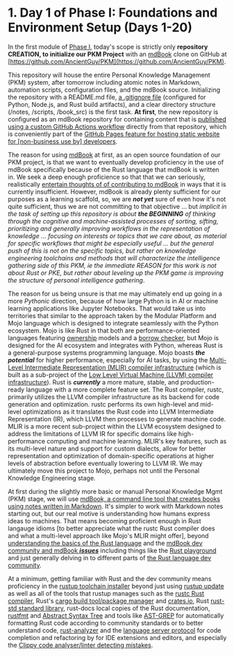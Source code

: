 # 1. Day 1 of **Phase I: Foundations and Environment Setup (Days 1-20)**

In the first module of [Phase I](/1.md), today's scope is strictly only **repository CREATION, to initialize our PKM Project** with an [mdBook](https://rust-lang.github.io/mdBook/) clone on GitHub at [https://github.com/AncientGuy/PKM](https://github.com/AncientGuy/PKM).  

This repository will house the entire Personal Knowledge Management (PKM) system, after tomorrow including atomic notes in Markdown, automation scripts, configuration files, and the mdBook source. Initializing the repository with a README.md file, [a .gitignore file](https://github.com/groda/the_ultimate_gitignore_guide) (configured for Python, Node.js, and Rust build artifacts), and a clear directory structure (/notes, /scripts, /book\_src) is the first task. **At first**, the new repository is configured as an mdBook repository for containing content that is [published using a custom GitHub Actions workflow](https://docs.github.com/en/pages/getting-started-with-github-pages/configuring-a-publishing-source-for-your-github-pages-site#publishing-with-a-custom-github-actions-workflow) directly from that repository, which is conveniently part of the [GitHub Pages feature for hosting static website for [non-business use by] developers](https://docs.github.com/en/pages).

The reason for using [mdBook](https://rust-lang.github.io/mdBook/) at first, as an open source foundation of our PKM project, is that we want to eventually develop proficiency in the use of mdBook specifically because of the Rust language that mdBook is written in. We seek a deep enough proficience so that that we can seriously, realistically [entertain thoughts of of contributing to mdBook](https://github.com/rust-lang/mdBook/blob/master/CONTRIBUTING.md) in ways that it is currently insufficient.  However, mdBook is already plenty sufficient for our purposes as a learning scaffold, so, we are ***not yet*** sure of even how it's not quite sufficient, thus we are not committing to that objective ... but *implicit in the task of setting up this repository is about* ***the BEGINNING*** *of thinking through the cognitive and machine-assisted processes of sorting, sifting, prioritizing and generally improving workflows in the representation of knowledge ... focusing on interests or topics that we care about, as material for specific workflows that might be especially useful ... but the general push of this is not on the specific topics, but rather on knowledge engineering toolchains and methods that will characterize the intelligence gathering side of this PKM, ie the immediate REASON for this work is not about Rust or PKE, but rather about leveling up the PKM game is improving the structure of personal intelligence gathering*.  

The reason for us being unsure is that me may ultimately end up going in a more *Pythonic* direction, because of how large Python is in AI or machine learning applications like Jupyter Notebooks. That would take us into territories that similar to the approach taken by the Modular Platform and Mojo language which is designed to integrate seamlessly with the Python ecosystem. Mojo is like Rust in that both are performance-oriented languages featuring [ownership](https://doc.rust-lang.org/book/ch04-00-understanding-ownership.html) models and a [borrow checker](https://doc.rust-lang.org/1.8.0/book/references-and-borrowing.html), but Mojo is designed for the AI ecosystem and integrates with Python, whereas Rust is a general-purpose systems programming language. Mojo boasts ***the potential*** for higher performance, especially for AI tasks, by using the [Multi-Level Intermediate Representation (MLIR) compiler infrastructure](https://www.modular.com/blog/democratizing-ai-compute-part-8-what-about-the-mlir-compiler-infrastructure) (which is built as a sub-project of the [Low Level Virtual Machine (LLVM) compiler infrastructure](https://github.com/llvm/llvm-project)). Rust is ***currently*** a more mature, stable, and production-ready language with a more complete feature set. The Rust compiler, rustc, primarily utilizes the LLVM compiler infrastructure as its backend for code generation and optimization. rustc performs its own high-level and mid-level optimizations as it translates the Rust code into LLVM Intermediate Representation (IR), which LLVM then processes to generate machine code. MLIR is a more recent sub-project within the LLVM ecosystem designed to address the limitations of LLVM IR for specific domains like high-performance computing and machine learning. MLIR's key features, such as its multi-level nature and support for custom dialects, allow for better representation and optimization of domain-specific operations at higher levels of abstraction before eventually lowering to LLVM IR. We may ultimately move this project to Mojo, perhaps not until the Personal Knowledge Engineering stage.

At first during the slightly more basic or manual Personal Knowledge Mgmt (PKM) stage, we will use [mdBook, a command line tool that creates books using notes written in Markdown](https://rust-lang.github.io/mdBook/). It's simpler to work with Markdown notes starting out, but our real motive is understanding how humans express ideas to machines. That means becoming proficient enough in Rust langauge idioms [to better appreciate what the rustc Rust compiler does and what a multi-level approach like Mojo's MLIR might offer], beyond [understanding the basics of the Rust language](https://github.com/rust-lang/rustlings/) and the [mdBook dev community and mdBook ***issues***](https://github.com/rust-lang/mdBook/issues) including things like the [Rust playground](https://play.rust-lang.org/?version=stable&mode=debug) and just generally delving in to different parts of [the Rust language dev community](https://github.com/rust-lang/). 

At a minimum, getting familiar with Rust and the dev community means proficiency in the [rustup toolchain installer](https://github.com/rust-lang/rustup) beyond just using [rustup update](https://rust-lang.github.io/rustup/basics.html#keeping-rustup-up-to-date) as well as all of the tools that rustup manages such as the [rustc Rust compiler](https://github.com/rust-lang/rustc-dev-guide), Rust's [cargo build tool/package manager](https://doc.rust-lang.org/cargo/) and [crates.io](https://github.com/rust-lang/crates.io), Rust [rust-std standard library](https://doc.rust-lang.org/std/), rust-docs local copies of the Rust documentation, [rustfmt](https://rustprojectprimer.com/checks/formatting.html) and [Abstract Syntax Tree](https://en.wikipedia.org/wiki/Abstract_syntax_tree) and tools like [AST-GREP](https://ast-grep.github.io/) for automatically formatting Rust code according to community standards or to better understand code, [rust-analyzer](https://rust-analyzer.github.io/book/) and the [language server protocol](https://microsoft.github.io/language-server-protocol/) for code completion and refactoring by for IDE extensions and editors, and especially the [Clippy code analyser/linter detecting mistakes](https://doc.rust-lang.org/clippy/).